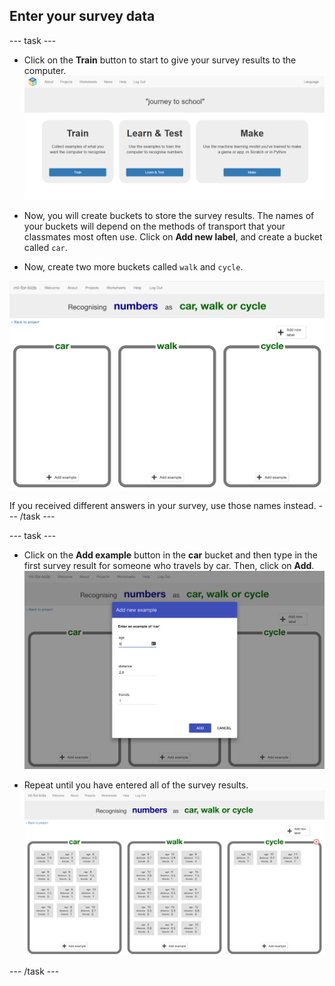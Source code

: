 ## Enter your survey data

--- task ---
+ Click on the **Train** button to start to give your survey results to the computer.
![Train button](images/train.png)

+ Now, you will create buckets to store the survey results. The names of your buckets will depend on the methods of transport that your classmates most often use. Click on **Add new label**, and create a bucket called `car`.

+ Now, create two more buckets called `walk` and `cycle`. 

![Three empty buckets for car, walk and cycle](images/add-label.png)

If you received different answers in your survey, use those names instead.
--- /task ---

--- task ---
+ Click on the **Add example** button in the **car** bucket and then type in the first survey result for someone who travels by car. Then, click on **Add**. 
![Add example pop up box containg the values age: 5, distance: 2.8, friends: 1](images/add-example.png)

+ Repeat until you have entered all of the survey results.
![3 buckets now full with data](images/all-results.png)

--- /task ---
